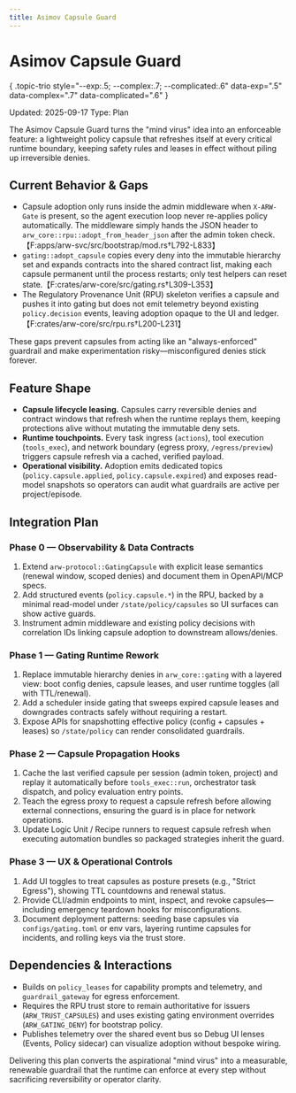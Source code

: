 ```yaml
---
title: Asimov Capsule Guard
---
```


# Asimov Capsule Guard
{ .topic-trio style="--exp:.5; --complex:.7; --complicated:.6" data-exp=".5" data-complex=".7" data-complicated=".6" }

Updated: 2025-09-17
Type: Plan

The Asimov Capsule Guard turns the "mind virus" idea into an enforceable feature: a lightweight policy capsule that refreshes itself at every critical runtime boundary, keeping safety rules and leases in effect without piling up irreversible denies.

## Current Behavior & Gaps
- Capsule adoption only runs inside the admin middleware when `X-ARW-Gate` is present, so the agent execution loop never re-applies policy automatically. The middleware simply hands the JSON header to `arw_core::rpu::adopt_from_header_json` after the admin token check.【F:apps/arw-svc/src/bootstrap/mod.rs†L792-L833】
- `gating::adopt_capsule` copies every deny into the immutable hierarchy set and expands contracts into the shared contract list, making each capsule permanent until the process restarts; only test helpers can reset state.【F:crates/arw-core/src/gating.rs†L309-L353】
- The Regulatory Provenance Unit (RPU) skeleton verifies a capsule and pushes it into gating but does not emit telemetry beyond existing `policy.decision` events, leaving adoption opaque to the UI and ledger.【F:crates/arw-core/src/rpu.rs†L200-L231】

These gaps prevent capsules from acting like an "always-enforced" guardrail and make experimentation risky—misconfigured denies stick forever.

## Feature Shape
- **Capsule lifecycle leasing.** Capsules carry reversible denies and contract windows that refresh when the runtime replays them, keeping protections alive without mutating the immutable deny sets.
- **Runtime touchpoints.** Every task ingress (`actions`), tool execution (`tools_exec`), and network boundary (egress proxy, `/egress/preview`) triggers capsule refresh via a cached, verified payload.
- **Operational visibility.** Adoption emits dedicated topics (`policy.capsule.applied`, `policy.capsule.expired`) and exposes read-model snapshots so operators can audit what guardrails are active per project/episode.

## Integration Plan
### Phase 0 — Observability & Data Contracts
1. Extend `arw-protocol::GatingCapsule` with explicit lease semantics (renewal window, scoped denies) and document them in OpenAPI/MCP specs.
2. Add structured events (`policy.capsule.*`) in the RPU, backed by a minimal read-model under `/state/policy/capsules` so UI surfaces can show active guards.
3. Instrument admin middleware and existing policy decisions with correlation IDs linking capsule adoption to downstream allows/denies.

### Phase 1 — Gating Runtime Rework
1. Replace immutable hierarchy denies in `arw_core::gating` with a layered view: boot config denies, capsule leases, and user runtime toggles (all with TTL/renewal).
2. Add a scheduler inside gating that sweeps expired capsule leases and downgrades contracts safely without requiring a restart.
3. Expose APIs for snapshotting effective policy (config + capsules + leases) so `/state/policy` can render consolidated guardrails.

### Phase 2 — Capsule Propagation Hooks
1. Cache the last verified capsule per session (admin token, project) and replay it automatically before `tools_exec::run`, orchestrator task dispatch, and policy evaluation entry points.
2. Teach the egress proxy to request a capsule refresh before allowing external connections, ensuring the guard is in place for network operations.
3. Update Logic Unit / Recipe runners to request capsule refresh when executing automation bundles so packaged strategies inherit the guard.

### Phase 3 — UX & Operational Controls
1. Add UI toggles to treat capsules as posture presets (e.g., "Strict Egress"), showing TTL countdowns and renewal status.
2. Provide CLI/admin endpoints to mint, inspect, and revoke capsules—including emergency teardown hooks for misconfigurations.
3. Document deployment patterns: seeding base capsules via `configs/gating.toml` or env vars, layering runtime capsules for incidents, and rolling keys via the trust store.

## Dependencies & Interactions
- Builds on `policy_leases` for capability prompts and telemetry, and `guardrail_gateway` for egress enforcement.
- Requires the RPU trust store to remain authoritative for issuers (`ARW_TRUST_CAPSULES`) and uses existing gating environment overrides (`ARW_GATING_DENY`) for bootstrap policy.
- Publishes telemetry over the shared event bus so Debug UI lenses (Events, Policy sidecar) can visualize adoption without bespoke wiring.

Delivering this plan converts the aspirational "mind virus" into a measurable, renewable guardrail that the runtime can enforce at every step without sacrificing reversibility or operator clarity.
